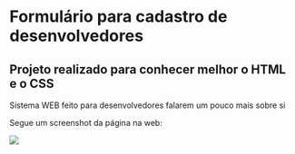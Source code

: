  <h1>Formulário para cadastro de desenvolvedores </h1>
 <h2> Projeto realizado para conhecer melhor o HTML e o CSS </h2>
 <div>
 <p>Sistema WEB feito para desenvolvedores falarem um pouco mais sobre si </p>
 </div>
 <p>Segue um screenshot da página na web: </p>
<img src = "https://user-images.githubusercontent.com/66326378/122610741-85790d80-d056-11eb-994d-6a0bfba130f0.jpg"/>
